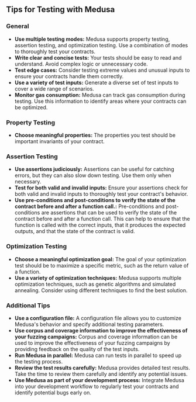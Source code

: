 ## Tips for Testing with Medusa

### General

- **Use multiple testing modes:** Medusa supports property testing, assertion testing, and optimization testing. Use a combination of modes to thoroughly test your contracts.
- **Write clear and concise tests:** Your tests should be easy to read and understand. Avoid complex logic or unnecessary code.
- **Test edge cases:** Consider testing extreme values and unusual inputs to ensure your contracts handle them correctly.
- **Use a variety of test inputs:** Generate a diverse set of test inputs to cover a wide range of scenarios.
- **Monitor gas consumption:** Medusa can track gas consumption during testing. Use this information to identify areas where your contracts can be optimized.

### Property Testing

- **Choose meaningful properties:** The properties you test should be important invariants of your contract.

### Assertion Testing

- **Use assertions judiciously:** Assertions can be useful for catching errors, but they can also slow down testing. Use them only when necessary.
- **Test for both valid and invalid inputs:** Ensure your assertions check for both valid and invalid inputs to thoroughly test your contract's behavior.
- **Use pre-conditions and post-conditions to verify the state of the contract before and after a function call.:** Pre-conditions and post-conditions are assertions that can be used to verify the state of the contract before and after a function call. This can help to ensure that the function is called with the correct inputs, that it produces the expected outputs, and that the state of the contract is valid.

### Optimization Testing

- **Choose a meaningful optimization goal:** The goal of your optimization test should be to maximize a specific metric, such as the return value of a function.
- **Use a variety of optimization techniques:** Medusa supports multiple optimization techniques, such as genetic algorithms and simulated annealing. Consider using different techniques to find the best solution.

### Additional Tips

- **Use a configuration file:** A configuration file allows you to customize Medusa's behavior and specify additional testing parameters.
- **Use corpus and coverage information to improve the effectiveness of your fuzzing campaigns:** Corpus and coverage information can be used to improve the effectiveness of your fuzzing campaigns by providing feedback on the quality of the test inputs.
- **Run Medusa in parallel:** Medusa can run tests in parallel to speed up the testing process.
- **Review the test results carefully:** Medusa provides detailed test results. Take the time to review them carefully and identify any potential issues.
- **Use Medusa as part of your development process:** Integrate Medusa into your development workflow to regularly test your contracts and identify potential bugs early on.
